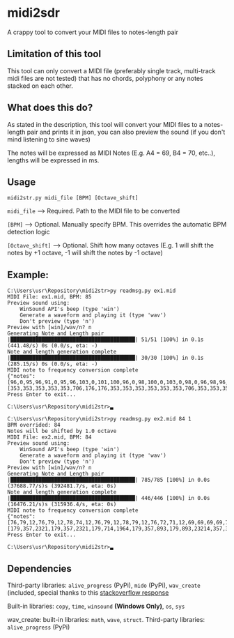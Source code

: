# midi2sdr
A crappy tool to convert your MIDI files to notes-length pair

## Limitation of this tool
This tool can only convert a MIDI file (preferably single track, multi-track midi files are not tested) that has no chords, polyphony or any notes stacked on each other.

## What does this do?
As stated in the description, this tool will convert your MIDI files to a notes-length pair and prints it in json, you can also preview the sound (if you don't mind listening to sine waves)

The notes will be expressed as MIDI Notes (E.g. A4 = 69, B4 = 70, etc..), lengths will be expressed in ms.

## Usage
`midi2str.py midi_file [BPM] [Octave_shift]`

`midi_file` --> Required. Path to the MIDI file to be converted

`[BPM]` --> Optional. Manually specify BPM. This overrides the automatic BPM detection logic

`[Octave_shift]` --> Optional. Shift how many octaves (E.g. 1 will shift the notes by +1 octave, -1 will shift the notes by -1 octave)

## Example:
```
C:\Users\usr\Repository\midi2str>py readmsg.py ex1.mid
MIDI File: ex1.mid, BPM: 85
Preview sound using:
    WinSound API's beep (type 'win')
    Generate a waveform and playing it (type 'wav')
    Don't preview (type 'n')
Preview with [win]/wav/n? n
Generating Note and Length pair
|████████████████████████████████████████| 51/51 [100%] in 0.1s (441.48/s) 0s (0.0/s, eta: -)
Note and length generation complete
|████████████████████████████████████████| 30/30 [100%] in 0.1s (285.15/s) 0s (0.0/s, eta: -)
MIDI note to frequency conversion complete
{"notes":[96,0,95,96,91,0,95,96,103,0,101,100,96,0,98,100,0,103,0,98,0,96,98,96,96,95,91,96,98,95],"notes_length":[353,353,353,353,353,706,176,176,353,353,353,353,353,353,706,353,353,353,353,353,706,176,176,706,353,353,353,353,353,353]}
Press Enter to exit...

C:\Users\usr\Repository\midi2str>▃
```

```
C:\Users\usr\Repository\midi2str>py readmsg.py ex2.mid 84 1
BPM overrided: 84
Notes will be shifted by 1.0 octave
MIDI File: ex2.mid, BPM: 84
Preview sound using:
    WinSound API's beep (type 'win')
    Generate a waveform and playing it (type 'wav')
    Don't preview (type 'n')
Preview with [win]/wav/n? n
Generating Note and Length pair
|████████████████████████████████████████| 785/785 [100%] in 0.0s (37688.77/s)s (392481.7/s, eta: 0s)
Note and length generation complete
|████████████████████████████████████████| 446/446 [100%] in 0.0s (16476.21/s)s (315936.4/s, eta: 0s)
MIDI note to frequency conversion complete
{"notes":[76,79,12,76,79,12,78,74,12,76,79,12,78,79,12,76,72,71,12,69,69,69,69,72,71,71,71,12,76,71,12,69,69,69,69,72,72,71,71,12,72,72,72,71,74,72,71,74,72,12,72,72,72,72,78,78,79,79,78,12,76,12,79,81,79,78,78,78,79,78,76,76,12,79,81,79,78,78,78,79,78,76,76,12,79,81,79,78,78,78,78,79,78,76,83,83,81,81,81,79,79,78,79,78,76,76,12,79,81,79,78,78,78,79,78,76,76,12,79,81,79,78,78,78,79,78,76,76,12,79,81,79,78,78,78,78,79,78,76,83,83,81,81,81,79,79,78,79,78,76,76,79,12,76,12,78,74,12,76,12,76,79,12,78,79,12,79,78,76,74,76,12,79,78,76,74,76,12,78,76,74,71,74,12,76,12,76,79,12,76,79,12,76,76,79,78,12,78,76,74,71,74,12,76,79,12,76,71,71,12,69,69,69,72,71,71,71,12,76,71,12,69,69,69,72,71,71,71,12,69,72,72,72,71,74,72,71,74,72,12,71,74,74,74,74,74,74,74,79,81,79,78,12,76,12,79,81,79,78,78,78,79,78,76,76,12,79,81,79,78,78,78,79,78,76,76,12,79,81,79,78,78,78,78,79,78,76,83,83,81,81,81,79,79,78,79,78,76,76,12,79,81,79,78,78,78,79,78,76,76,12,79,81,79,78,78,78,79,78,76,76,12,79,81,79,78,78,78,78,79,78,76,83,83,81,81,81,79,79,78,79,78,76,76,12,76,12,76,12,76,12,76,12,76,12,76,12,79,81,79,78,78,78,79,78,76,76,12,79,81,79,78,78,78,79,78,76,76,12,79,81,79,78,78,78,78,79,78,76,83,83,81,81,81,79,79,78,79,78,76,76,12,79,81,79,78,78,78,79,78,76,76,12,79,81,79,78,78,78,79,78,76,76,12,79,81,79,78,78,78,78,79,78,76,83,83,81,81,81,79,79,78,79,78,76,76],"notes_length":[179,357,2321,179,357,2321,179,714,1964,179,357,893,179,893,23214,357,357,357,179,179,179,179,179,179,179,179,357,357,357,357,179,179,179,179,179,179,179,179,357,357,179,179,357,179,357,357,179,357,357,357,179,179,357,179,357,357,179,179,357,179,179,179,179,179,357,357,179,357,179,357,357,179,179,179,179,357,357,179,357,179,357,357,179,179,179,179,179,357,179,179,357,179,357,357,179,357,179,357,179,179,357,357,179,357,179,179,179,179,179,357,357,179,357,179,357,357,179,179,179,179,357,357,179,357,179,357,357,179,179,179,179,179,357,179,179,357,179,357,357,179,357,179,357,179,179,357,357,179,357,179,179,357,893,179,1250,179,893,357,179,1250,179,357,893,179,714,3393,179,179,179,179,179,179,179,179,179,179,179,893,179,179,179,179,357,357,179,1250,179,357,179,179,357,179,179,0,357,179,714,179,179,179,179,357,357,179,714,536,357,357,536,179,179,179,179,179,179,179,357,357,357,357,357,179,179,179,179,179,179,357,179,179,179,179,357,179,357,357,179,357,357,179,179,179,179,357,179,179,179,179,179,179,357,179,179,179,179,179,179,357,357,179,357,179,357,357,179,179,179,179,357,357,179,357,179,357,357,179,179,179,179,179,357,179,179,357,179,357,357,179,357,179,357,179,179,357,357,179,357,179,179,179,179,179,357,357,179,357,179,357,357,179,179,179,179,357,357,179,357,179,357,357,179,179,179,179,179,357,179,179,357,179,357,357,179,357,179,357,179,179,357,357,179,357,179,179,2679,179,2679,179,5536,179,2679,179,2679,179,16964,179,179,179,179,357,357,179,357,179,357,357,179,179,179,179,357,357,179,357,179,357,357,179,179,179,179,179,357,179,179,357,179,357,357,179,357,179,357,179,179,357,357,179,357,179,179,179,179,179,357,357,179,357,179,357,357,179,179,179,179,357,357,179,357,179,357,357,179,179,179,179,179,357,179,179,357,179,357,357,179,357,179,357,179,179,357,357,179,357,179,179]}
Press Enter to exit...

C:\Users\usr\Repository\midi2str>▃
```

## Dependencies
Third-party libraries: `alive_progress` (PyPi), `mido` (PyPi), `wav_create` (included, special thanks to this [stackoverflow response](https://stackoverflow.com/questions/33879523/python-how-can-i-generate-a-wav-file-with-beeps)

Built-in libraries: `copy`, `time`, `winsound` **(Windows Only)**, `os`, `sys`

wav_create: built-in libraries: `math`, `wave`, `struct`. Third-party libraries: `alive_progress` (PyPi)
